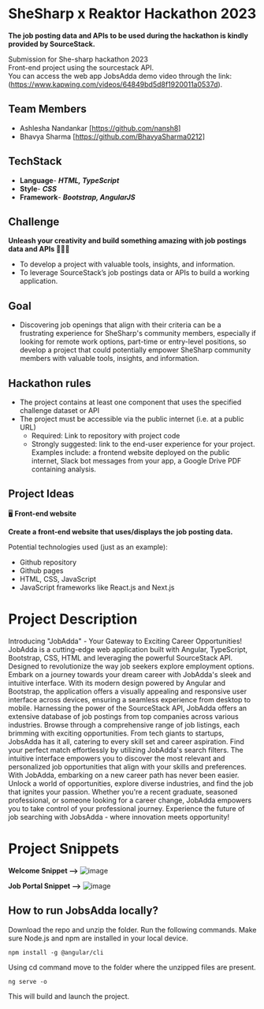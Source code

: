 # SheSharp x Reaktor Hackathon 2023 
**The job posting data and APIs to be used during the hackathon is kindly provided by SourceStack.** 

Submission for She-sharp hackathon 2023
<br>
Front-end project using the sourcestack API.
<br>
You can access the web app JobsAdda demo video through the link: (https://www.kapwing.com/videos/64849bd5d8f1920011a0537d).

## Team Members
- Ashlesha Nandankar [https://github.com/nansh8]
- Bhavya Sharma [https://github.com/BhavyaSharma0212]

## TechStack
- **Language**- ***HTML, TypeScript***
- **Style**- ***CSS***
- **Framework**- ***Bootstrap, AngularJS*** 

## Challenge
**Unleash your creativity and build something amazing with job postings data and APIs 👩‍💻✨** 
- To develop a project with valuable tools, insights, and information.
- To leverage SourceStack’s job postings data or APIs to build a working application.

## Goal
- Discovering job openings that align with their criteria can be a frustrating experience for SheSharp's community members, especially if looking for remote work options, part-time or entry-level positions, so develop a project that could potentially empower SheSharp community members with valuable tools, insights, and information.

## Hackathon rules
- The project contains at least one component that uses the specified challenge dataset or API
- The project must be accessible via the public internet (i.e. at a public URL)
   - Required: Link to repository with project code
   - Strongly suggested: link to the end-user experience for your project. Examples include: a frontend website deployed on the public internet, Slack bot messages from your app, a Google Drive PDF containing analysis.

## Project Ideas
🖥️ **Front-end website**


**Create a front-end website that uses/displays the job posting data.** 

Potential technologies used (just as an example):

- Github repository
- Github pages
- HTML, CSS, JavaScript
- JavaScript frameworks like React.js and Next.js


# Project Description

Introducing "JobAdda" - Your Gateway to Exciting Career Opportunities!
JobAdda is a cutting-edge web application built with Angular, TypeScript, Bootstrap, CSS, HTML and leveraging the powerful SourceStack API. Designed to revolutionize the way job seekers explore employment options.
Embark on a journey towards your dream career with JobAdda's sleek and intuitive interface. With its modern design powered by Angular and Bootstrap, the application offers a visually appealing and responsive user interface across devices, ensuring a seamless experience from desktop to mobile.
Harnessing the power of the SourceStack API, JobAdda offers an extensive database of job postings from top companies across various industries. Browse through a comprehensive range of job listings, each brimming with exciting opportunities. From tech giants to startups, JobsAdda has it all, catering to every skill set and career aspiration.
Find your perfect match effortlessly by utilizing JobAdda's search filters. The intuitive interface empowers you to discover the most relevant and personalized job opportunities that align with your skills and preferences.
With JobAdda, embarking on a new career path has never been easier. Unlock a world of opportunities, explore diverse industries, and find the job that ignites your passion. Whether you're a recent graduate, seasoned professional, or someone looking for a career change, JobAdda empowers you to take control of your professional journey.
Experience the future of job searching with JobsAdda - where innovation meets opportunity!

# Project Snippets
**Welcome Snippet -->**
![image](https://github.com/BhavyaSharma0212/she-sharp-jobadda/assets/78587129/19bb8936-0460-41bc-8759-1076c5383e6c)

**Job Portal Snippet -->**
![image](https://github.com/BhavyaSharma0212/she-sharp-jobadda/assets/78587129/941c8b13-9b05-4246-b1b1-fec3b23a1124)


## How to run JobsAdda locally?

Download the repo and unzip the folder. Run the following commands. Make sure Node.js and npm are installed in your local device.
```
npm install -g @angular/cli
```
Using cd command move to the folder where the unzipped files are present.
```
ng serve -o
````
This will build and launch the project.
